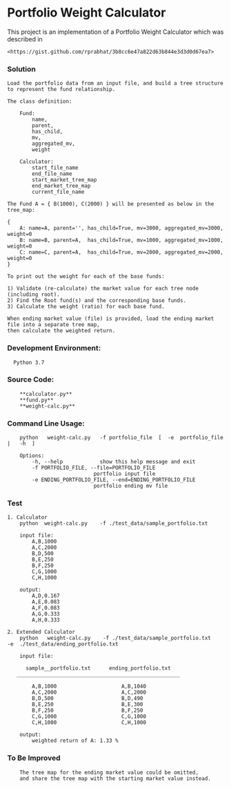 Portfolio Weight Calculator
===

This project is an implementation of a Portfolio Weight Calculator which was described in

    <https://gist.github.com/rprabhat/3b8cc6e47a822d63b844e3d3d0d67ea7>


### Solution
    Load the portfolio data from an input file, and build a tree structure to represent the fund relationship.

    The class definition:

        Fund:
            name,
            parent,
            has_child,
            mv,
            aggregated_mv,
            weight

        Calculator:
            start_file_name
            end_file_name
            start_market_tree_map
            end_market_tree_map
            current_file_name

    The Fund A = { B(1000), C(2000) } will be presented as below in the tree_map:

    {  
        A: name=A, parent='', has_child=True, mv=3000, aggregated_mv=3000, weight=0  
        B: name=B, parent=A,  has_child=True, mv=1000, aggregated_mv=1000, weight=0  
        C: name=C, parent=A,  has_child=True, mv=2000, aggregated_mv=2000, weight=0  
    }   

    To print out the weight for each of the base funds:  

    1) Validate (re-calculate) the market value for each tree node (including root).  
    2) Find the Root fund(s) and the corresponding base funds.  
    3) Calculate the weight (ratio) for each base fund.  

    When ending market value (file) is provided, load the ending market file into a separate tree map,  
    then calculate the weighted return.  

### Development Environment:
      Python 3.7

### Source Code:  
        **calculator.py**  
        **fund.py**  
        **weight-calc.py**  

### Command Line Usage:
        python   weight-calc.py   -f portfolio_file  [  -e  portfolio_file   |   -h  ]  

        Options:  
            -h, --help            show this help message and exit  
            -f PORTFOLIO_FILE, --file=PORTFOLIO_FILE  
                                portfolio input file  
            -e ENDING_PORTFOLIO_FILE, --end=ENDING_PORTFOLIO_FILE  
                                portfolio ending mv file  

### Test
    1. Calculator
        python  weight-calc.py    -f ./test_data/sample_portfolio.txt  

        input file:  
            A,B,1000  
            A,C,2000  
            B,D,500  
            B,E,250  
            B,F,250  
            C,G,1000  
            C,H,1000  

        output:  
            A,D,0.167  
            A,E,0.083  
            A,F,0.083  
            A,G,0.333  
            A,H,0.333  

    2. Extended Calculator
        python   weight-calc.py    -f ./test_data/sample_portfolio.txt    -e  ./test_data/ending_portfolio.txt  

        input file:  

          sample__portfolio.txt      ending_portfolio.txt  
       _____________________________________________________  

            A,B,1000                     A,B,1040  
            A,C,2000                     A,C,2000  
            B,D,500                      B,D,490  
            B,E,250                      B,E,300  
            B,F,250                      B,F,250  
            C,G,1000                     C,G,1000  
            C,H,1000                     C,H,1000  

        output:  
            weighted return of A: 1.33 %  

### To Be Improved
        The tree map for the ending market value could be omitted,  
        and share the tree map with the starting market value instead.  
